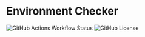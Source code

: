 # Environment Checker

![GitHub Actions Workflow Status](https://img.shields.io/github/actions/workflow/status/joe-mccarthy/environment-checker/build-test.yml?style=for-the-badge)
![GitHub License](https://img.shields.io/github/license/joe-mccarthy/environment-checker?style=for-the-badge)

